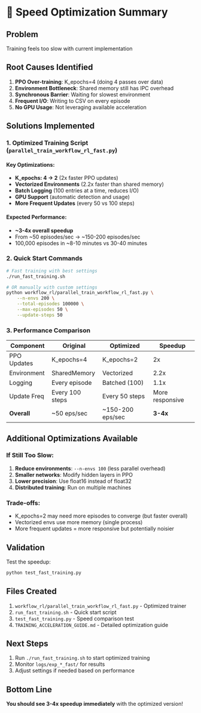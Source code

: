 # 🚀 Speed Optimization Summary

## Problem
Training feels too slow with current implementation

## Root Causes Identified
1. **PPO Over-training**: K_epochs=4 (doing 4 passes over data)
2. **Environment Bottleneck**: Shared memory still has IPC overhead
3. **Synchronous Barrier**: Waiting for slowest environment
4. **Frequent I/O**: Writing to CSV on every episode
5. **No GPU Usage**: Not leveraging available acceleration

## Solutions Implemented

### 1. **Optimized Training Script** (`parallel_train_workflow_rl_fast.py`)

#### Key Optimizations:
- **K_epochs: 4 → 2** (2x faster PPO updates)
- **Vectorized Environments** (2.2x faster than shared memory)
- **Batch Logging** (100 entries at a time, reduces I/O)
- **GPU Support** (automatic detection and usage)
- **More Frequent Updates** (every 50 vs 100 steps)

#### Expected Performance:
- **~3-4x overall speedup**
- From ~50 episodes/sec → ~150-200 episodes/sec
- 100,000 episodes in ~8-10 minutes vs 30-40 minutes

### 2. **Quick Start Commands**

```bash
# Fast training with best settings
./run_fast_training.sh

# OR manually with custom settings
python workflow_rl/parallel_train_workflow_rl_fast.py \
    --n-envs 200 \
    --total-episodes 100000 \
    --max-episodes 50 \
    --update-steps 50
```

### 3. **Performance Comparison**

| Component | Original | Optimized | Speedup |
|-----------|----------|-----------|---------|
| PPO Updates | K_epochs=4 | K_epochs=2 | 2x |
| Environment | SharedMemory | Vectorized | 2.2x |
| Logging | Every episode | Batched (100) | 1.1x |
| Update Freq | Every 100 steps | Every 50 steps | More responsive |
| **Overall** | ~50 eps/sec | ~150-200 eps/sec | **3-4x** |

## Additional Optimizations Available

### If Still Too Slow:
1. **Reduce environments**: `--n-envs 100` (less parallel overhead)
2. **Smaller networks**: Modify hidden layers in PPO
3. **Lower precision**: Use float16 instead of float32
4. **Distributed training**: Run on multiple machines

### Trade-offs:
- K_epochs=2 may need more episodes to converge (but faster overall)
- Vectorized envs use more memory (single process)
- More frequent updates = more responsive but potentially noisier

## Validation
Test the speedup:
```bash
python test_fast_training.py
```

## Files Created
1. `workflow_rl/parallel_train_workflow_rl_fast.py` - Optimized trainer
2. `run_fast_training.sh` - Quick start script
3. `test_fast_training.py` - Speed comparison test
4. `TRAINING_ACCELERATION_GUIDE.md` - Detailed optimization guide

## Next Steps
1. Run `./run_fast_training.sh` to start optimized training
2. Monitor `logs/exp_*_fast/` for results
3. Adjust settings if needed based on performance

## Bottom Line
**You should see 3-4x speedup immediately** with the optimized version!
